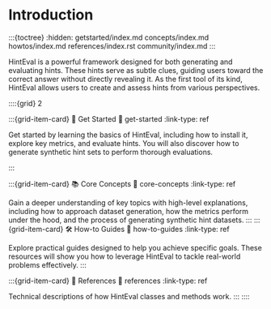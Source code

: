 # Introduction
:::{toctree}
:hidden:
getstarted/index.md
concepts/index.md
howtos/index.md
references/index.rst
community/index.md
:::

HintEval is a powerful framework designed for both generating and evaluating hints. These hints serve as subtle clues, guiding users toward the correct answer without directly revealing it. As the first tool of its kind, HintEval allows users to create and assess hints from various perspectives.


::::{grid} 2

:::{grid-item-card} 🚀 Get Started
:link: get-started
:link-type: ref

Get started by learning the basics of HintEval, including how to install it, explore key metrics, and evaluate hints. You will also discover how to generate synthetic hint sets to perform thorough evaluations.

:::

:::{grid-item-card} 📚 Core Concepts
:link: core-concepts
:link-type: ref

Gain a deeper understanding of key topics with high-level explanations, including how to approach dataset generation, how the metrics perform under the hood, and the process of generating synthetic hint datasets.
:::
:::{grid-item-card} 🛠️ How-to Guides
:link: how-to-guides
:link-type: ref

Explore practical guides designed to help you achieve specific goals. These resources will show you how to leverage HintEval to tackle real-world problems effectively.
:::

:::{grid-item-card} 📖 References
:link: references
:link-type: ref

Technical descriptions of how HintEval classes and methods work.
:::
::::
